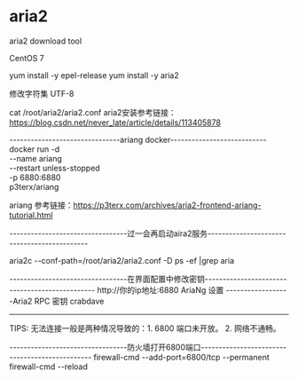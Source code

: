 # aria2
aria2 download tool

CentOS 7


yum install -y epel-release
yum install -y aria2

修改字符集 UTF-8


cat /root/aria2/aria2.conf
aria2安装参考链接：https://blog.csdn.net/never_late/article/details/113405878


-------------------------------ariang docker---------------------------
docker run -d \
    --name ariang \
    --restart unless-stopped \
    -p 6880:6880 \
    p3terx/ariang

ariang 参考链接：https://p3terx.com/archives/aria2-frontend-ariang-tutorial.html
    


---------------------------------过一会再启动aira2服务--------------------------------------------

aria2c --conf-path=/root/aria2/aria2.conf -D
ps -ef |grep aria

---------------------------------在界面配置中修改密钥-----------------------------------------------
http://你的ip地址:6880
AriaNg 设置
         ------------------Aria2 RPC 密钥
crabdave

-----------------------------------------------------------------------------------------------------------
TIPS: 无法连接一般是两种情况导致的：1. 6800 端口未开放。 2. 网络不通畅。

---------------------------------防火墙打开6800端口-----------------------------------------------
firewall-cmd --add-port=6800/tcp --permanent
firewall-cmd --reload



